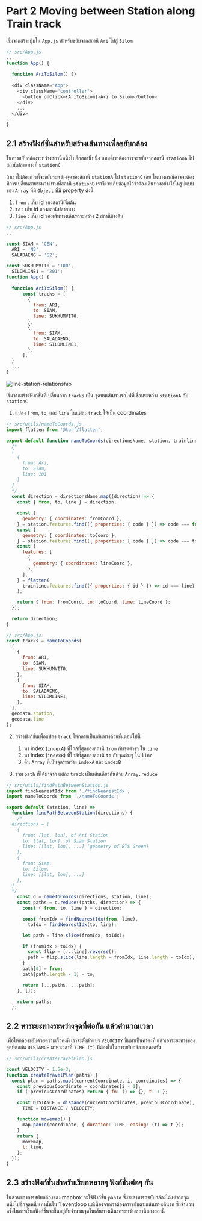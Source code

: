 # Part 2 Moving between Station along Train track

เริ่มจากสร้างปุ่มใน `App.js` สำหรับขยับจากสถานี `Ari` ไปสู่ `Silom`

```javascript
// src/App.js
...
function App() {
  ...
  function AriToSilom() {}
  ...
  <div className="App">
    <div className="controller">
      <button onClick={AriToSilom}>Ari to Silom</button>
    </div>
    ...
  </div>
...
}
```

## 2.1 สร้างฟังก์ชั่นสำหรับสร้างเส้นทางเพื่อขยับกล้อง

ในการขยับกล้องระหว่างสถานีหนึ่งไปอีกสถานีหนึ่ง สมมติเราต้องการจะขยับจากสถานี `stationA` ไปสถานีปลายทางที่ `stationC`

ถ้าเราไม่ต้องการที่จะขยับระหว่างจุดของสถานี `stationA` ไป `stationC` เลย ในบางกรณีอาจจะต้องมีการเปลี่ยนสายระหว่างทางที่สถานี `stationB` เราจึงจะเก็บข้อมูลไว้ว่าต้องเดินทางอย่างไรในรูปแบบของ `Array` ที่มี `Object` ที่มี property ดังนี้

1. `from` : เก็บ id ของสถานีเริ่มต้น
2. `to` : เก็บ id ของสถานีปลายทาง
3. `line` : เก็บ id ของเส้นทางเดินรถระหว่าง 2 สถานีข้างต้น

```javascript
// src/App.js
...

const SIAM = 'CEN',
  ARI = 'N5',
  SALADAENG = 'S2';

const SUKHUMVIT0 = '100',
  SILOMLINE1 = '201';
function App() {
  ...
  function AriToSilom() {
      const tracks = [
        {
          from: ARI,
          to: SIAM,
          line: SUKHUMVIT0,
        },
        {
          from: SIAM,
          to: SALADAENG,
          line: SILOMLINE1,
        },
      ];
  }
  ...
}
```

![line-station-relationship](./line-station.jpg)

เริ่มจากสร้างฟังก์ชั่นที่เปลี่ยนจาก `tracks` เป็น จุดบนเส้นทางรถไฟที่เชื่อมระหว่าง `stationA` กับ `stationC`

1. แปลง `from`, `to`, และ `line` ในแต่ละ `track` ให้เป็น coordinates

```javascript
// src/utils/nameToCoords.js
import flatten from '@turf/flatten';

export default function nameToCoords(directionsName, station, trainline) {
  /*
  [
    {
      from: Ari,
      to: Siam,
      line: 101
    }
  ]
  */
  const direction = directionsName.map((direction) => {
    const { from, to, line } = direction;

    const {
      geometry: { coordinates: fromCoord },
    } = station.features.find(({ properties: { code } }) => code === from);
    const {
      geometry: { coordinates: toCoord },
    } = station.features.find(({ properties: { code } }) => code === to);
    const {
      features: [
        {
          geometry: { coordinates: lineCoord },
        },
      ],
    } = flatten(
      trainline.features.find(({ properties: { id } }) => id === line)
    );

    return { from: fromCoord, to: toCoord, line: lineCoord };
  });

  return direction;
}

// src/App.js
const tracks = nameToCoords(
  [
    {
      from: ARI,
      to: SIAM,
      line: SUKHUMVIT0,
    },
    {
      from: SIAM,
      to: SALADAENG,
      line: SILOMLINE1,
    },
  ],
  geodata.station,
  geodata.line
);
```

2. สร้างฟังก์ชั่นเพื่อแปลง `track` ให้กลายเป็นเส้นทางด้วยขั้นตอนไปนี้

   1. หา index (`indexA`) ที่ใกล้ที่สุดของสถานี `from` กับจุดต่างๆ ใน `line`
   2. หา index (`indexB`) ที่ใกล้ที่สุดของสถานี `to` กับจุดต่างๆ ใน `line`
   3. คืน `Array` ที่เป็นจุดระหว่าง `indexA` และ `indexB`

3. รวม `path` ที่ได้มาจาก แต่ละ `track` เป็นเส้นเดียวกันด้วย `Array.reduce`

```javascript
// src/utils/findPathBetweenStation.js
import findNearestIdx from './findNearestIdx';
import nameToCoords from './nameToCoords';

export default (station, line) =>
  function findPathBetweenStation(directions) {
    /*
  directions = [
    {
      from: [lat, lon], of Ari Station
      to: [lat, lon], of Siam Station
      line: [[lat, lon], ...] (geometry of BTS Green)
    },
    {
      from: Siam,
      to: Silom,
      line: [[lat, lon], ...]
    },
  ]
  */
    const d = nameToCoords(directions, station, line);
    const paths = d.reduce((paths, direction) => {
      const { from, to, line } = direction;

      const fromIdx = findNearestIdx(from, line),
        toIdx = findNearestIdx(to, line);

      let path = line.slice(fromIdx, toIdx);

      if (fromIdx > toIdx) {
        const flip = [...line].reverse();
        path = flip.slice(line.length - fromIdx, line.length - toIdx);
      }
      path[0] = from;
      path[path.length - 1] = to;

      return [...paths, ...path];
    }, []);

    return paths;
  };
```

## 2.2 หาระยะทางระหว่างจุดที่ต่อกัน แล้วคำนวณเวลา

เพื่อให้กล้องขยับด้วยความเร็วคงที่ เราจะตั้งตัวแปร `VELOCITY` ขึ้นมาเป็นค่าคงที่ แล้วเอาระยะทางของจุดที่ต่อกัน `DISTANCE` มาหาเวลาที่ `TIME (t)` ที่ต้องใช้ในการขยับกล้องแต่ละครั้ง

```javascript
// src/utils/createTravelPlan.js

const VELOCITY = 1.5e-3;
function createTravelPlan(paths) {
  const plan = paths.map((currentCoordinate, i, coordinates) => {
    const previousCoordinate = coordinates[i - 1];
    if (!previousCoordinates) return { fn: () => {}, t: 1 };

    const DISTANCE = distance(currentCoordinates, previousCoordinate),
      TIME = DISTANCE / VELOCITY;

    function movemap() {
      map.panTo(coordinate, { duration: TIME, easing: (t) => t });
    }
    return {
      movemap,
      t: time,
    };
  });
}
```

## 2.3 สร้างฟังก์ชั่นสำหรับเรียกหลายๆ ฟังก์ชั่นต่อๆ กัน

ในส่วนของการขยับกล้องของ mapbox จะใช้ฟังก์ชั่น `panTo` ซึ่งจะสามารถขยับกล้องได้แค่จากจุดหนึ่งไปอีกจุดหนึ่งเท่านั้นใน 1 eventloop แต่เนื่องจากเราต้องการขยับตามเส้นทางเดินรถ ซึ่งจำนวนครั้งในการเรียกฟังก์ชั่นจะขึ้นอยู่กับจำนวนจุดในเส้นทางเดินรถระหว่างสถานีสองสถานี
